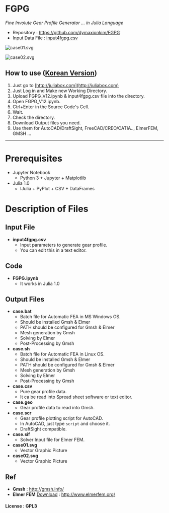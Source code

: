 # FGPG
_Fine Involute Gear Profile Generator ... in Julia Language_

* Repository : <https://github.com/dymaxionkim/FGPG>
* Input Data File : [input4fgpg.csv](https://github.com/dymaxionkim/FGPG/blob/master/input4fgpg.csv)

![case01.svg](http://1.bp.blogspot.com/-F_kEDwR4niE/VW8n2-qTsiI/AAAAAAAAcJA/iV22T-clb6U/s640/20150603_006.png)

![case02.svg](http://1.bp.blogspot.com/-r8eonu7ySqY/VW8n2peQToI/AAAAAAAAcI8/wmAs91TuN6g/s640/20150603_005.png)


## How to use ([Korean Version](http://dymaxionkim.blogspot.kr/search/label/GPG))
1. Just go to [http://juliabox.com](http://juliabox.com)
2. Just Log in and Make new Working Directory.
3. Upload FGPG_V12.ipynb & input4fgpg.csv file into the directory.
4. Open FGPG_V12.ipynb.
5. Ctrl+Enter in the Source Code's Cell.
6. Wait.
7. Check the directory.
8. Download Output files you need.
9. Use them for AutoCAD/DraftSight, FreeCAD/CREO/CATIA.., ElmerFEM, GMSH ...

-----

# Prerequisites
* Jupyter Notebook
  - Python 3 + Jupyter + Matplotlib
* Julia 1.0
  - IJulia + PyPlot + CSV + DataFrames


# Description of Files

## Input File
* __input4fgpg.csv__
  - Input parameters to generate gear profile.
  - You can edit this in a text editor.


## Code
* __FGPG.ipynb__
  - It works in Julia 1.0


## Output Files
* __case.bat__
  - Batch file for Automatic FEA in MS Windows OS.
  - Should be installed Gmsh & Elmer
  - PATH should be configured for Gmsh & Elmer
  - Mesh generation by Gmsh
  - Solving by Elmer
  - Post-Processing by Gmsh
* __case.sh__
  - Batch file for Automatic FEA in Linux OS.
  - Should be installed Gmsh & Elmer
  - PATH should be configured for Gmsh & Elmer
  - Mesh generation by Gmsh
  - Solving by Elmer
  - Post-Processing by Gmsh
* __case.csv__
  - Pure gear profile data.
  - It ca be read into Spread sheet software or text editor.
* __case.geo__
  - Gear profile data to read into Gmsh.
* __case.scr__
  - Gear profile plotting script for AutoCAD.
  - In AutoCAD, just type `script` and choose it.
  - DraftSight compatible.
* __case.sif__
  - Solver Input file for Elmer FEM.
* __case01.svg__
  - Vector Graphic Picture
* __case02.svg__
  - Vector Graphic Picture

## Ref
* __Gmsh__ : <http://gmsh.info/>
* __Elmer FEM__ [Download](http://www.nic.funet.fi/pub/sci/physics/elmer/bin/) : <http://www.elmerfem.org/>

#### License : GPL3
